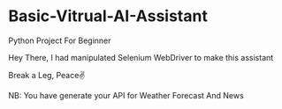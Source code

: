 # Basic-Vitrual-AI-Assistant
Python Project For Beginner


Hey There, I had manipulated Selenium WebDriver to make this assistant

Break a Leg,
Peace✌

NB: You have generate your API for Weather Forecast And News
